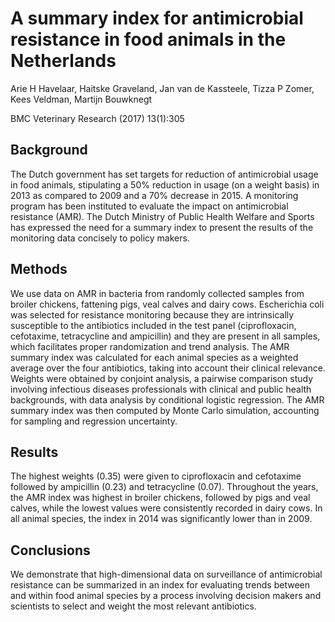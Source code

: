 # A summary index for antimicrobial resistance in food animals in the Netherlands

Arie H Havelaar, Haitske Graveland, Jan van de Kassteele, Tizza P Zomer, Kees Veldman, Martijn Bouwknegt

BMC Veterinary Research (2017) 13(1):305

## Background

The Dutch government has set targets for reduction of antimicrobial usage in food animals, stipulating a 50% reduction in usage (on a weight basis) in 2013 as compared to 2009 and a 70% decrease in 2015. A monitoring program has been instituted to evaluate the impact on antimicrobial resistance (AMR). The Dutch Ministry of Public Health Welfare and Sports has expressed the need for a summary index to present the results of the monitoring data concisely to policy makers.

## Methods

We use data on AMR in bacteria from randomly collected samples from broiler chickens, fattening pigs, veal calves and dairy cows. Escherichia coli was selected for resistance monitoring because they are intrinsically susceptible to the antibiotics included in the test panel (ciprofloxacin, cefotaxime, tetracycline and ampicillin) and they are present in all samples, which facilitates proper randomization and trend analysis. The AMR summary index was calculated for each animal species as a weighted average over the four antibiotics, taking into account their clinical relevance. Weights were obtained by conjoint analysis, a pairwise comparison study involving infectious diseases professionals with clinical and public health backgrounds, with data analysis by conditional logistic regression. The AMR summary index was then computed by Monte Carlo simulation, accounting for sampling and regression uncertainty.

## Results

The highest weights (0.35) were given to ciprofloxacin and cefotaxime followed by ampicillin (0.23) and tetracycline (0.07). Throughout the years, the AMR index was highest in broiler chickens, followed by pigs and veal calves, while the lowest values were consistently recorded in dairy cows. In all animal species, the index in 2014 was significantly lower than in 2009.

## Conclusions

We demonstrate that high-dimensional data on surveillance of antimicrobial resistance can be summarized in an index for evaluating trends between and within food animal species by a process involving decision makers and scientists to select and weight the most relevant antibiotics.
